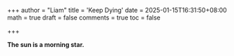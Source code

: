 +++
author = "Liam"
title = 'Keep Dying'
date = 2025-01-15T16:31:50+08:00
math = true 
draft = false
comments = true
toc = false

+++

**The sun is a morning star.**
